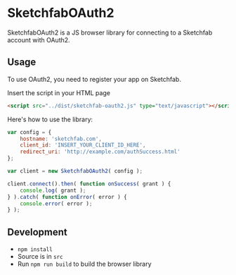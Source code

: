 # SketchfabOAuth2

SketchfabOAuth2 is a JS browser library for connecting to a Sketchfab account with OAuth2.

## Usage

To use OAuth2, you need to register your app on Sketchfab.

Insert the script in your HTML page

```html
<script src="../dist/sketchfab-oauth2.js" type="text/javascript"></script>
```

Here's how to use the library:

```js
var config = {
    hostname: 'sketchfab.com',
    client_id: 'INSERT_YOUR_CLIENT_ID_HERE',
    redirect_uri: 'http://example.com/authSuccess.html'
};

var client = new SketchfabOAuth2( config );

client.connect().then( function onSuccess( grant ) {
    console.log( grant );
} ).catch( function onError( error ) {
    console.error( error );
} );
```

## Development

* `npm install`
* Source is in `src`
* Run `npm run build` to build the browser library
